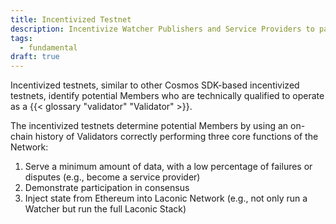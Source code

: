 ```yaml
---
title: Incentivized Testnet
description: Incentivize Watcher Publishers and Service Providers to participate in the Laconic Network in exchange for LNT
tags:
  - fundamental
draft: true
---
```


Incentivized testnets, similar to other Cosmos SDK-based incentivized testnets, identify potential Members who are technically qualified to operate as a {{< glossary "validator" "Validator" >}}.

The incentivized testnets determine potential Members by using an on-chain history of Validators correctly performing three core functions of the Network:

1. Serve a minimum amount of data, with a low percentage of failures or disputes (e.g., become a service provider)
2. Demonstrate participation in consensus
3. Inject state from Ethereum into Laconic Network (e.g., not only run a Watcher but run the full Laconic Stack)
